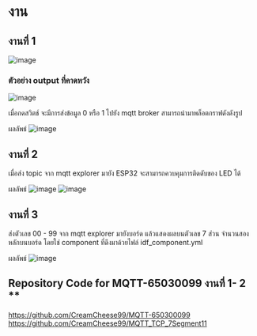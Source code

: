 # งาน

## งานที่ 1
![image](https://github.com/user-attachments/assets/59778bfe-0e88-4a53-8991-7ab8731a9f91)

### ตัวอย่าง output ที่คาดหวัง

![image](https://github.com/user-attachments/assets/113c7d7a-2006-4e54-8167-b43f287a018f)




เมื่อกดสวิตช์ จะมีการส่งข้อมูล 0 หรือ 1 ไปยัง mqtt broker
สามารถนำมาพล็อตกราฟดังดังรูป

ผลลัพธ์
![image](https://github.com/user-attachments/assets/25b1886c-0b52-4d29-87b4-2cc970033292)



## งานที่ 2 

เมื่อส่ง topic จาก mqtt explorer มายัง ESP32
จะสามารถควบคุมการติดดับของ LED ได้

ผลลัพธ์
![image](https://github.com/user-attachments/assets/513ae364-b4f6-4a68-9e18-a512eab597c2)
![image](https://github.com/user-attachments/assets/5ab7c487-00c9-4888-80f5-31e2f3620f55)




## งานที่ 3
ส่งตัวเลข 00 - 99 จาก mqtt explorer มายังบอร์ด
แล้วแสดงผลบนตัวเลข 7 ส่วน จำนวนสองหลักบนบอร์ด
โดยใช่ component ที่ดึงมาด้วยไฟล์ idf_component.yml

ผลลัพธ์
![image](https://github.com/user-attachments/assets/4031242a-4fa0-43c8-b348-d185d604bda5)


## Repository Code for MQTT-65030099 งานที่ 1- 2 **
https://github.com/CreamCheese99/MQTT-650300099
https://github.com/CreamCheese99/MQTT_TCP_7Segment11
